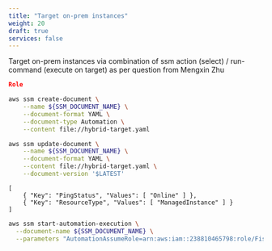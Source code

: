 ```yaml
---
title: "Target on-prem instances"
weight: 20
draft: true
services: false
---
```


Target on-prem instances via combination of ssm action (select) / run-command (execute on target) as per question from Mengxin Zhu

```json
Role
```

```bash
aws ssm create-document \
    --name ${SSM_DOCUMENT_NAME} \
    --document-format YAML \
    --document-type Automation \
    --content file://hybrid-target.yaml 

aws ssm update-document \
    --name ${SSM_DOCUMENT_NAME} \
    --document-format YAML \
    --content file://hybrid-target.yaml \
    --document-version '$LATEST'

```

```
[ 
    { "Key": "PingStatus", "Values": [ "Online" ] },
    { "Key": "ResourceType", "Values": [ "ManagedInstance" ] }
]
```

```bash
aws ssm start-automation-execution \
  --document-name ${SSM_DOCUMENT_NAME} \
  --parameters "AutomationAssumeRole=arn:aws:iam::238810465798:role/FisWorkshopSsmEc2DemoRole,DocumentName=AWSFIS-Run-CPU-Stress,DocumentParameters='{ \"DurationSeconds\": \"120\" }'"

```